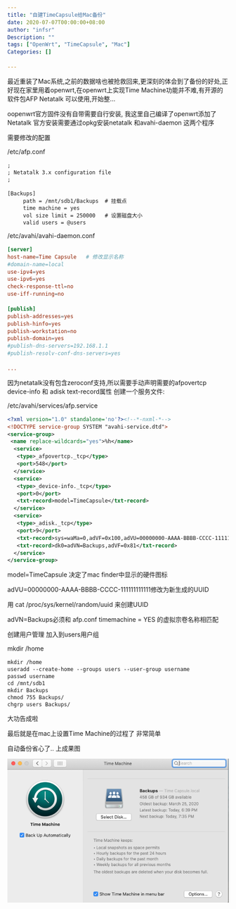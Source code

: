 ```yaml
---
title: "自建TimeCapsule给Mac备份"
date: 2020-07-07T00:00:00+08:00
author: "infsr"
Description: ""
tags: ["OpenWrt", "TimeCapsule", "Mac"]
Categories: []

---
```



  最近重装了Mac系统,之前的数据啥也被抢救回来,更深刻的体会到了备份的好处,正好现在家里用着openwrt,在openwrt上实现Time Machine功能并不难,有开源的软件包AFP Netatalk 可以使用,开始整...

<!--more-->

  oopenwrt官方固件没有自带需要自行安装, 我这里自己编译了openwrt添加了Netatalk 官方安装需要通过opkg安装netatalk 和avahi-daemon 这两个程序



需要修改的配置

/etc/afp.conf

```shell
;
; Netatalk 3.x configuration file
;

[Backups]
     path = /mnt/sdb1/Backups  # 挂载点
     time machine = yes
     vol size limit = 250000   # 设置磁盘大小
     valid users = @users
```

/etc/avahi/avahi-daemon.conf

```conf
[server]
host-name=Time Capsule   # 修改显示名称
#domain-name=local
use-ipv4=yes
use-ipv6=yes
check-response-ttl=no
use-iff-running=no

[publish]
publish-addresses=yes
publish-hinfo=yes
publish-workstation=no
publish-domain=yes
#publish-dns-servers=192.168.1.1
#publish-resolv-conf-dns-servers=yes

...
```

因为netatalk没有包含zeroconf支持,所以需要手动声明需要的afpovertcp device-info 和 adisk text-record属性 创建一个服务文件:

/etc/avahi/services/afp.service

```xml
<?xml version="1.0" standalone='no'?><!--*-nxml-*-->
<!DOCTYPE service-group SYSTEM "avahi-service.dtd">
<service-group>
 <name replace-wildcards="yes">%h</name>
  <service>
   <type>_afpovertcp._tcp</type>
   <port>548</port>
  </service>
  <service>
   <type>_device-info._tcp</type>
   <port>0</port>
   <txt-record>model=TimeCapsule</txt-record>
  </service>
  <service>
   <type>_adisk._tcp</type>
   <port>9</port>
   <txt-record>sys=waMa=0,adVF=0x100,adVU=00000000-AAAA-BBBB-CCCC-111111111111</txt-record>
   <txt-record>dk0=adVN=Backups,adVF=0x81</txt-record>
  </service>
</service-group>
```

model=TimeCapsule 决定了mac finder中显示的硬件图标

adVU=00000000-AAAA-BBBB-CCCC-111111111111修改为新生成的UUID

用 cat /proc/sys/kernel/random/uuid 来创建UUID

adVN=Backups必须和 afp.conf timemachine = YES 的虚拟宗卷名称相匹配



创建用户管理 加入到users用户组

mkdir /home

```shell
mkdir /home
useradd --create-home --groups users --user-group username
passwd username
cd /mnt/sdb1
mkdir Backups
chmod 755 Backups/
chgrp users Backups/
```

大功告成啦

最后就是在mac上设置Time Machine的过程了 非常简单 

自动备份省心了.. 上成果图

![](https://raw.githubusercontent.com/1nfsr/content/image-hosting/20200707190042.png)